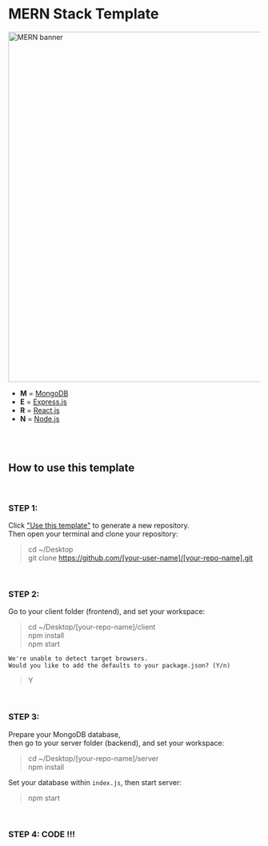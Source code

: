 # MERN Stack Template

<img src='https://github.com/belferink1996/MERN-template/blob/images/images/mern.jpeg' alt='MERN banner' width='700' />

- **M** = [MongoDB](https://www.mongodb.com)
- **E** = [Express.js](https://expressjs.com)
- **R** = [React.js](https://reactjs.org)
- **N** = [Node.js](https://nodejs.org)

<br />
<br />

## How to use this template

<br />

### STEP 1:

Click ["Use this template"](https://github.com/belferink1996/MERN-template/generate) to generate a new repository.<br />
Then open your terminal and clone your repository:

> cd ~/Desktop <br />
> git clone https://github.com/[your-user-name]/[your-repo-name].git

<br />

### STEP 2:

Go to your client folder (frontend), and set your workspace:

> cd ~/Desktop/[your-repo-name]/client <br />
> npm install <br />
> npm start

```
We're unable to detect target browsers.
Would you like to add the defaults to your package.json? (Y/n)
```

> Y

<br />

### STEP 3:

Prepare your MongoDB database,<br />
then go to your server folder (backend), and set your workspace:

> cd ~/Desktop/[your-repo-name]/server <br />
> npm install <br />

Set your database within `index.js`, then start server:

> npm start

<br />

### STEP 4: CODE !!!

